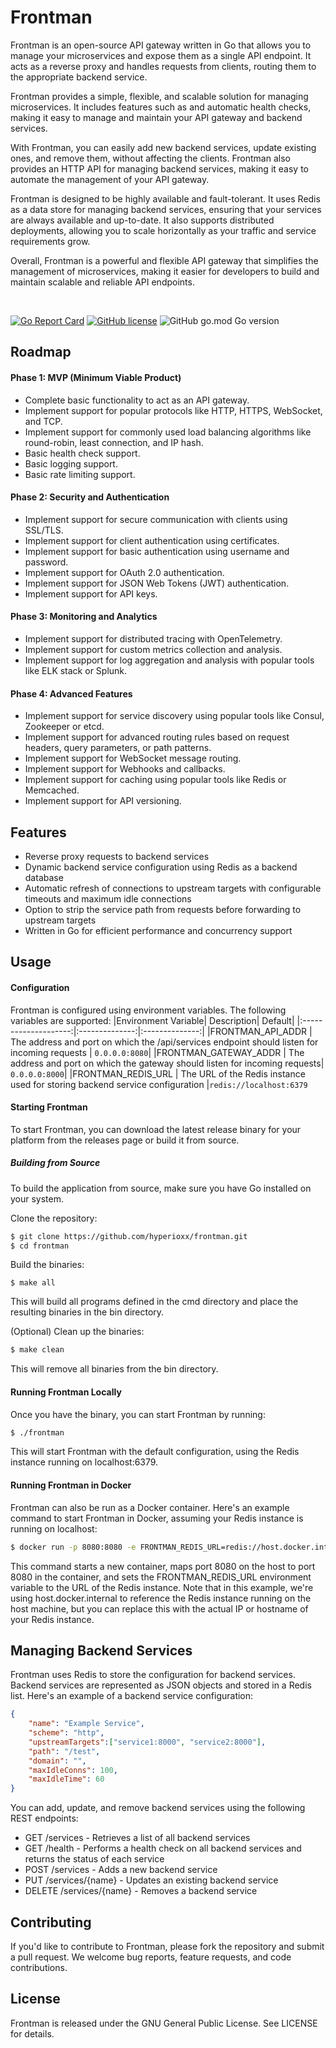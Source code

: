 # Frontman
Frontman is an open-source API gateway written in Go that allows you to manage your microservices and expose them as a single API endpoint. It acts as a reverse proxy and handles requests from clients, routing them to the appropriate backend service.

Frontman provides a simple, flexible, and scalable solution for managing microservices. It includes features such as and automatic health checks, making it easy to manage and maintain your API gateway and backend services.

With Frontman, you can easily add new backend services, update existing ones, and remove them, without affecting the clients. Frontman also provides an HTTP API for managing backend services, making it easy to automate the management of your API gateway.

Frontman is designed to be highly available and fault-tolerant. It uses Redis as a data store for managing backend services, ensuring that your services are always available and up-to-date. It also supports distributed deployments, allowing you to scale horizontally as your traffic and service requirements grow.

Overall, Frontman is a powerful and flexible API gateway that simplifies the management of microservices, making it easier for developers to build and maintain scalable and reliable API endpoints.

<p>&nbsp;</p>

[![Go Report Card](https://goreportcard.com/badge/github.com/hyperioxx/frontman)](https://goreportcard.com/report/github.com/hyperioxx/frontman) [![GitHub license](https://img.shields.io/github/license/hyperioxx/frontman)](https://github.com/hyperioxx/frontman/blob/main/LICENCE) ![GitHub go.mod Go version](https://img.shields.io/github/go-mod/go-version/Hyperioxx/frontman)
<br />

## Roadmap

#### Phase 1: MVP (Minimum Viable Product)

- Complete basic functionality to act as an API gateway.
- Implement support for popular protocols like HTTP, HTTPS, WebSocket, and TCP.
- Implement support for commonly used load balancing algorithms like round-robin, least connection, and IP hash.
- Basic health check support.
- Basic logging support.
- Basic rate limiting support.

#### Phase 2: Security and Authentication

- Implement support for secure communication with clients using SSL/TLS.
- Implement support for client authentication using certificates.
- Implement support for basic authentication using username and password.
- Implement support for OAuth 2.0 authentication.
- Implement support for JSON Web Tokens (JWT) authentication.
- Implement support for API keys.
  
#### Phase 3: Monitoring and Analytics

- Implement support for distributed tracing with OpenTelemetry.
- Implement support for custom metrics collection and analysis.
- Implement support for log aggregation and analysis with popular tools like ELK stack or Splunk.
  
#### Phase 4: Advanced Features

- Implement support for service discovery using popular tools like Consul, Zookeeper or etcd.
- Implement support for advanced routing rules based on request headers, query parameters, or path patterns.
- Implement support for WebSocket message routing.
- Implement support for Webhooks and callbacks.
- Implement support for caching using popular tools like Redis or Memcached.
- Implement support for API versioning.

## Features
- Reverse proxy requests to backend services
- Dynamic backend service configuration using Redis as a backend database
- Automatic refresh of connections to upstream targets with configurable timeouts and maximum idle connections
- Option to strip the service path from requests before forwarding to upstream targets
- Written in Go for efficient performance and concurrency support
  
## Usage
#### Configuration

Frontman is configured using environment variables. The following variables are supported:
|Environment Variable| Description| Default|
|:--------------------:|:--------------:|:--------------:|
|FRONTMAN_API_ADDR | The address and port on which the /api/services endpoint should listen for incoming requests | ```0.0.0.0:8080```|
|FRONTMAN_GATEWAY_ADDR | The address and port on which the gateway should listen for incoming requests| ```0.0.0.0:8000```|
|FRONTMAN_REDIS_URL | The URL of the Redis instance used for storing backend service configuration |```redis://localhost:6379```

#### Starting Frontman
To start Frontman, you can download the latest release binary for your platform from the releases page or build it from source.

##### Building from Source
To build the application from source, make sure you have Go installed on your system.

Clone the repository:
```bash
$ git clone https://github.com/hyperioxx/frontman.git
$ cd frontman
```
Build the binaries:
```
$ make all
```
This will build all programs defined in the cmd directory and place the resulting binaries in the bin directory.

(Optional) Clean up the binaries:
```bash
$ make clean
```
This will remove all binaries from the bin directory.

#### Running Frontman Locally

Once you have the binary, you can start Frontman by running:

```bash
$ ./frontman
```
This will start Frontman with the default configuration, using the Redis instance running on localhost:6379.

#### Running Frontman in Docker
Frontman can also be run as a Docker container. Here's an example command to start Frontman in Docker, assuming your Redis instance is running on localhost:

```bash
$ docker run -p 8080:8080 -e FRONTMAN_REDIS_URL=redis://host.docker.internal:6379 hyperioxx/frontman:latest
```
This command starts a new container, maps port 8080 on the host to port 8080 in the container, and sets the FRONTMAN_REDIS_URL environment variable to the URL of the Redis instance. Note that in this example, we're using host.docker.internal to reference the Redis instance running on the host machine, but you can replace this with the actual IP or hostname of your Redis instance.


## Managing Backend Services
Frontman uses Redis to store the configuration for backend services. Backend services are represented as JSON objects and stored in a Redis list. Here's an example of a backend service configuration:

```json
{
	"name": "Example Service",
	"scheme": "http",
	"upstreamTargets":["service1:8000", "service2:8000"],
	"path": "/test",
	"domain": "",
	"maxIdleConns": 100,
	"maxIdleTime": 60
}
```
You can add, update, and remove backend services using the following REST endpoints:

- GET /services - Retrieves a list of all backend services
- GET /health - Performs a health check on all backend services and returns the status of each service
- POST /services - Adds a new backend service
- PUT /services/{name} - Updates an existing backend service
- DELETE /services/{name} - Removes a backend service
## Contributing
If you'd like to contribute to Frontman, please fork the repository and submit a pull request. We welcome bug reports, feature requests, and code contributions.

## License
Frontman is released under the GNU General Public License. See LICENSE for details.
